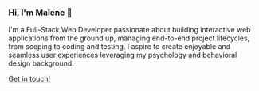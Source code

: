 ### Hi, I'm Malene 👋
I'm a Full-Stack Web Developer passionate about building interactive web applications from the ground up, managing end-to-end project lifecycles, from scoping to coding and testing. I aspire to create enjoyable and seamless user experiences leveraging my psychology and behavioral design background. 

[Get in touch!](https://www.linkedin.com/in/malenethisgaard)
